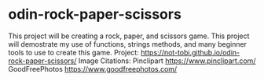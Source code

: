 # odin-rock-paper-scissors
This project will be creating a rock, paper, and scissors game. This project will demostrate my use of functions, strings methods, and many beginner tools to use to create this game.
Project: https://not-tobi.github.io/odin-rock-paper-scissors/
Image Citations:
Pinclipart https://www.pinclipart.com/
GoodFreePhotos https://www.goodfreephotos.com/
